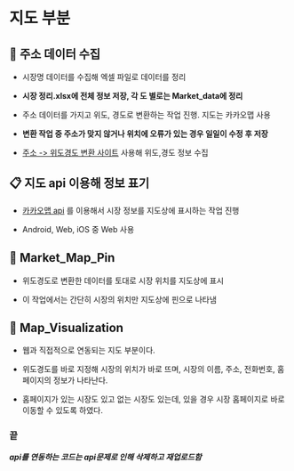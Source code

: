# 지도 부분



## :satellite: 주소 데이터 수집


- 시장명 데이터를 수집해 엑셀 파일로 데이터를 정리


- **시장 정리.xlsx에 전체 정보 저장, 각 도 별로는 Market_data에 정리**


- 주소 데이터를 가지고 위도, 경도로 변환하는 작업 진행. 지도는 카카오맵 사용


- **변환 작업 중 주소가 맞지 않거나 위치에 오류가 있는 경우 일일이 수정 후 저장**


- [주소 -> 위도경도 변환 사이트](https://deveapp.com/map.php) 사용해 위도,경도 정보 수집



## :clipboard: 지도 api 이용해 정보 표기


- [카카오맵 api](https://apis.map.kakao.com/) 를 이용해서 시장 정보를 지도상에 표시하는 작업 진행


- Android, Web, iOS 중 Web 사용



## :pushpin: Market_Map_Pin


- 위도경도로 변환한 데이터를 토대로 시장 위치를 지도상에 표시


- 이 작업에서는 간단히 시장의 위치만 지도상에 핀으로 나타냄




## :fork_and_knife: Map_Visualization


- 웹과 직접적으로 연동되는 지도 부분이다.


- 위도경도를 바로 지정해 시장의 위치가 바로 뜨며, 시장의 이름, 주소, 전화번호, 홈페이지의 정보가 나타난다.


- 홈페이지가 있는 시장도 있고 없는 시장도 있는데, 있을 경우 시장 홈페이지로 바로 이동할 수 있도록 하였다.





### 끝

***api를 연동하는 코드는 api문제로 인해 삭제하고 재업로드함***



